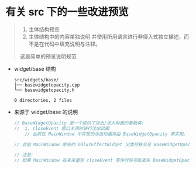 # 有关 src 下的一些改进预览

> 1. 主体结构预览
> 2. 主体结构中的内容单独说明
> 并使用所用语言进行非侵入式独立描述，而不是在代码中填充说明与注释。
>
> 这是简单的预览说明规范

- widget/base 结构

    ```
    src/widgets/base/
    ├── basewidgetopacity.cpp
    └── basewidgetopacity.h

    0 directories, 2 files
    ```

- 来源于 widget/base 的说明 

    ```c++
    // BaseWidgetOpacity 是一个提供了淡出/淡入动画的基础类:
    //  1. closeEvent 窗口关闭时进行淡出动画
        // 此前在 MainWindow 中实现的淡出动画将由 BaseWidgetOpacity 来实现。

    // 此前 MainWindow 原有的 DBlurEffectWidget 父类将移交至 BaseWidgetOpacity 继承。
    
    // 注意: 
    // 如果 MainWindow 在未来重写 closeEvent 事件时将可能丢失 BaseWidgetOpacity 中的淡出效果
    ```